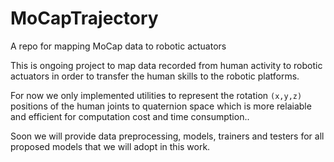 # MoCapTrajectory
A repo for mapping MoCap data to robotic actuators

This is ongoing project to map data recorded from human activity to robotic actuators in order to transfer the human skills to the robotic platforms.

For now we only implemented utilities to represent the rotation `(x,y,z)` positions of the human joints to quaternion space which is more relaiable and efficient 
for computation cost and time consumption..

Soon we will provide data preprocessing, models, trainers and testers for all proposed models that we will adopt in this work.
